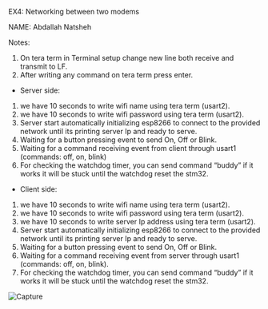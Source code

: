 EX4: Networking between two modems

NAME: Abdallah Natsheh 


Notes:

1. On tera term in Terminal setup change new line both receive and transmit to LF.
1. After writing any command on tera term press enter.

- Server side:
1. we have 10 seconds to write wifi name using tera term (usart2).
1. we have 10 seconds to write wifi password using tera term (usart2).
1. Server start automatically initializing esp8266 to connect to the provided network until its printing server Ip and ready to serve.
1. Waiting for a button pressing event to send On, Off or Blink.
1. Waiting for a command receiving event from client through usart1 (commands: off, on, blink)
1. For checking the watchdog timer, you can send command “buddy” if it works it will be stuck until the watchdog reset the stm32.

- Client side:
1. we have 10 seconds to write wifi name using tera term (usart2).
1. we have 10 seconds to write wifi password using tera term (usart2).
1. we have 10 seconds to write server Ip address using tera term (usart2).
1. Server start automatically initializing esp8266 to connect to the provided network until its printing server Ip and ready to serve.
1. Waiting for a button pressing event to send On, Off or Blink.
1. Waiting for a command receiving event from server through usart1 (commands: off, on, blink).
1. For checking the watchdog timer, you can send command “buddy” if it works it will be stuck until the watchdog reset the stm32.

![Capture](https://user-images.githubusercontent.com/29822416/130243595-a1c3441a-c7b9-47be-9353-84986b048e01.PNG)

